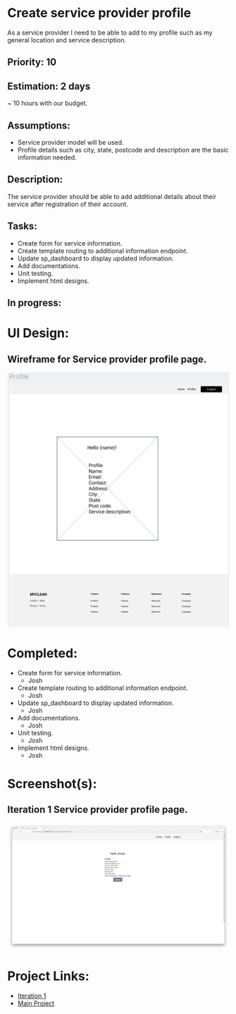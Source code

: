# Create service provider profile
As a service provider I need to be able to add to my profile such as my general location and service description.

## Priority: 10

## Estimation: 2 days
~ 10 hours with our budget.

## Assumptions:
- Service provider model will be used.
- Profile details such as city, state, postcode and description are the basic information needed.

## Description:
The service provider should be able to add additional details about their service after registration of their account.

## Tasks:
- Create form for service information.
- Create template routing to additional information endpoint.
- Update sp_dashboard to display updated information.
- Add documentations.
- Unit testing.
- Implement html designs.

## In progress:


# UI Design:
## Wireframe for Service provider profile page.
![Wireframe - Service provider profile](../screenshots/iteration1_wireframe_profile.png)

# Completed:
- Create form for service information.
    - Josh
- Create template routing to additional information endpoint.
    - Josh
- Update sp_dashboard to display updated information.
    - Josh
- Add documentations.
    - Josh
- Unit testing.
    - Josh
- Implement html designs.
    - Josh    

# Screenshot(s):
## Iteration 1 Service provider profile page.
![Service provider profile](../screenshots/iteration1_profile.png)

# Project Links:
- [Iteration 1](../iteration_1.md)
- [Main Project](../../README.md)
